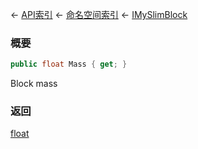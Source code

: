 ← [API索引](Api-Index) ← [命名空间索引](Namespace-Index) ← [IMySlimBlock](VRage.Game.ModAPI.Ingame.IMySlimBlock)

### 概要

```csharp
public float Mass { get; }
```

Block mass

### 返回

[float](https://docs.microsoft.com/en-us/dotnet/api/System.Single?view=netframework-4.6)

